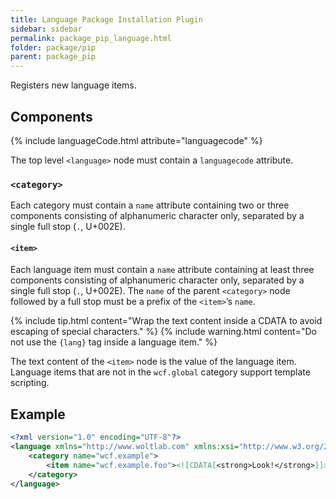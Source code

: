 ```yaml
---
title: Language Package Installation Plugin
sidebar: sidebar
permalink: package_pip_language.html
folder: package/pip
parent: package_pip
---
```


Registers new language items.

## Components

{% include languageCode.html attribute="languagecode" %}

The top level `<language>` node must contain a `languagecode` attribute.

### `<category>`

Each category must contain a `name` attribute containing two or three components consisting of alphanumeric character only, separated by a single full stop (`.`, U+002E).

#### `<item>`

Each language item must contain a `name` attribute containing at least three components consisting of alphanumeric character only, separated by a single full stop (`.`, U+002E). The `name` of the parent `<category>` node followed by a full stop must be a prefix of the `<item>`’s `name`.

{% include tip.html content="Wrap the text content inside a CDATA to avoid escaping of special characters." %}
{% include warning.html content="Do not use the `{lang}` tag inside a language item." %}

The text content of the `<item>` node is the value of the language item. Language items that are not in the `wcf.global` category support template scripting.

## Example

```xml
<?xml version="1.0" encoding="UTF-8"?>
<language xmlns="http://www.woltlab.com" xmlns:xsi="http://www.w3.org/2001/XMLSchema-instance" xsi:schemaLocation="http://www.woltlab.com http://www.woltlab.com/XSD/tornado/language.xsd" languagecode="de">
	<category name="wcf.example">
		<item name="wcf.example.foo"><![CDATA[<strong>Look!</strong>]]></item>
	</category>
</language>
```
